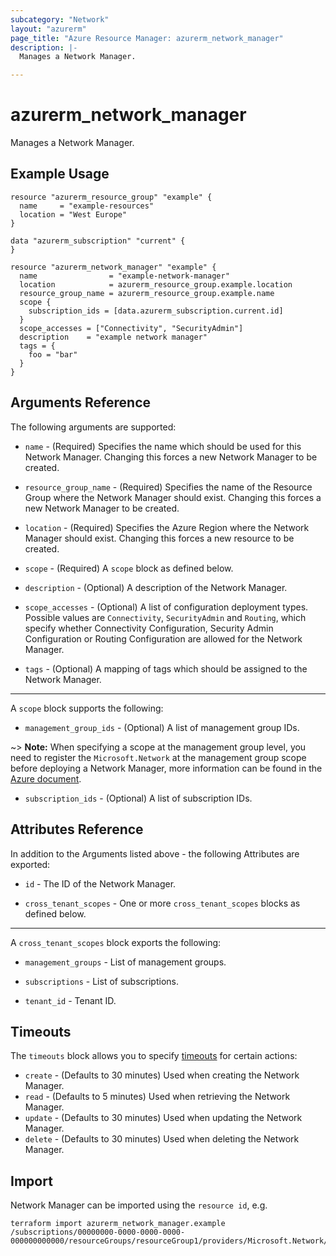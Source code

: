 ```yaml
---
subcategory: "Network"
layout: "azurerm"
page_title: "Azure Resource Manager: azurerm_network_manager"
description: |-
  Manages a Network Manager.

---
```


# azurerm_network_manager

Manages a Network Manager.

## Example Usage

```hcl
resource "azurerm_resource_group" "example" {
  name     = "example-resources"
  location = "West Europe"
}

data "azurerm_subscription" "current" {
}

resource "azurerm_network_manager" "example" {
  name                = "example-network-manager"
  location            = azurerm_resource_group.example.location
  resource_group_name = azurerm_resource_group.example.name
  scope {
    subscription_ids = [data.azurerm_subscription.current.id]
  }
  scope_accesses = ["Connectivity", "SecurityAdmin"]
  description    = "example network manager"
  tags = {
    foo = "bar"
  }
}
```

## Arguments Reference

The following arguments are supported:

* `name` - (Required) Specifies the name which should be used for this Network Manager. Changing this forces a new Network Manager to be created.

* `resource_group_name` - (Required) Specifies the name of the Resource Group where the Network Manager should exist. Changing this forces a new Network Manager to be created.

* `location` - (Required) Specifies the Azure Region where the Network Manager should exist. Changing this forces a new resource to be created.

* `scope` - (Required) A `scope` block as defined below.

* `description` - (Optional) A description of the Network Manager.

* `scope_accesses` - (Optional) A list of configuration deployment types. Possible values are `Connectivity`, `SecurityAdmin` and `Routing`, which specify whether Connectivity Configuration, Security Admin Configuration or Routing Configuration are allowed for the Network Manager.

* `tags` - (Optional) A mapping of tags which should be assigned to the Network Manager.

---

A `scope` block supports the following:

* `management_group_ids` - (Optional) A list of management group IDs.

~> **Note:** When specifying a scope at the management group level, you need to register the `Microsoft.Network` at the management group scope before deploying a Network Manager, more information can be found in the [Azure document](https://learn.microsoft.com/en-us/azure/virtual-network-manager/concept-network-manager-scope#scope).

* `subscription_ids` - (Optional) A list of subscription IDs.

## Attributes Reference

In addition to the Arguments listed above - the following Attributes are exported:

* `id` - The ID of the Network Manager.

* `cross_tenant_scopes` - One or more `cross_tenant_scopes` blocks as defined below.

---

A `cross_tenant_scopes` block exports the following:

* `management_groups` - List of management groups.

* `subscriptions` - List of subscriptions.

* `tenant_id` - Tenant ID.

## Timeouts

The `timeouts` block allows you to specify [timeouts](https://www.terraform.io/language/resources/syntax#operation-timeouts) for certain actions:

* `create` - (Defaults to 30 minutes) Used when creating the Network Manager.
* `read` - (Defaults to 5 minutes) Used when retrieving the Network Manager.
* `update` - (Defaults to 30 minutes) Used when updating the Network Manager.
* `delete` - (Defaults to 30 minutes) Used when deleting the Network Manager.

## Import

Network Manager can be imported using the `resource id`, e.g.

```shell
terraform import azurerm_network_manager.example /subscriptions/00000000-0000-0000-0000-000000000000/resourceGroups/resourceGroup1/providers/Microsoft.Network/networkManagers/networkManager1
```
